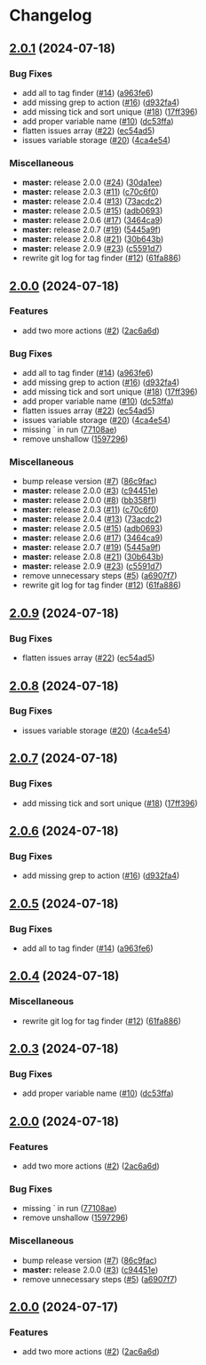 # Changelog

## [2.0.1](https://github.com/kilimandzsaro/update-jira-issue/compare/v2.0.0...v2.0.1) (2024-07-18)


### Bug Fixes

* add all to tag finder ([#14](https://github.com/kilimandzsaro/update-jira-issue/issues/14)) ([a963fe6](https://github.com/kilimandzsaro/update-jira-issue/commit/a963fe676b1b0257429c374c52dc0e1e2b796cf2))
* add missing grep to action ([#16](https://github.com/kilimandzsaro/update-jira-issue/issues/16)) ([d932fa4](https://github.com/kilimandzsaro/update-jira-issue/commit/d932fa46e2c53447e453da483d3c5f7af133c467))
* add missing tick and sort unique ([#18](https://github.com/kilimandzsaro/update-jira-issue/issues/18)) ([17ff396](https://github.com/kilimandzsaro/update-jira-issue/commit/17ff396bde0995599c0274c2f5064a59c845d34a))
* add proper variable name ([#10](https://github.com/kilimandzsaro/update-jira-issue/issues/10)) ([dc53ffa](https://github.com/kilimandzsaro/update-jira-issue/commit/dc53ffa99a0bb70f9376c76703d497d6bbe3ff64))
* flatten issues array ([#22](https://github.com/kilimandzsaro/update-jira-issue/issues/22)) ([ec54ad5](https://github.com/kilimandzsaro/update-jira-issue/commit/ec54ad503f1cddd57c029ba4324c2af16f5f8c86))
* issues variable storage ([#20](https://github.com/kilimandzsaro/update-jira-issue/issues/20)) ([4ca4e54](https://github.com/kilimandzsaro/update-jira-issue/commit/4ca4e546822ecac2d31f628c082e61ebae6ff4a0))


### Miscellaneous

* **master:** release 2.0.0 ([#24](https://github.com/kilimandzsaro/update-jira-issue/issues/24)) ([30da1ee](https://github.com/kilimandzsaro/update-jira-issue/commit/30da1ee8e899824a44a4001988d872969201e51a))
* **master:** release 2.0.3 ([#11](https://github.com/kilimandzsaro/update-jira-issue/issues/11)) ([c70c6f0](https://github.com/kilimandzsaro/update-jira-issue/commit/c70c6f09cf7eafac86aed88a7d7097427902252e))
* **master:** release 2.0.4 ([#13](https://github.com/kilimandzsaro/update-jira-issue/issues/13)) ([73acdc2](https://github.com/kilimandzsaro/update-jira-issue/commit/73acdc20a7617d76df2482f63c362bbdb046b250))
* **master:** release 2.0.5 ([#15](https://github.com/kilimandzsaro/update-jira-issue/issues/15)) ([adb0693](https://github.com/kilimandzsaro/update-jira-issue/commit/adb0693c43b7692f4cf7f1848905de8d9591bbc9))
* **master:** release 2.0.6 ([#17](https://github.com/kilimandzsaro/update-jira-issue/issues/17)) ([3464ca9](https://github.com/kilimandzsaro/update-jira-issue/commit/3464ca905c41ff08af2dd496d2bd154919db04d4))
* **master:** release 2.0.7 ([#19](https://github.com/kilimandzsaro/update-jira-issue/issues/19)) ([5445a9f](https://github.com/kilimandzsaro/update-jira-issue/commit/5445a9fa3c68c9cf7d18a650136a8e61c15502d1))
* **master:** release 2.0.8 ([#21](https://github.com/kilimandzsaro/update-jira-issue/issues/21)) ([30b643b](https://github.com/kilimandzsaro/update-jira-issue/commit/30b643b09c5c89e976df54a05c329ed295c8d286))
* **master:** release 2.0.9 ([#23](https://github.com/kilimandzsaro/update-jira-issue/issues/23)) ([c5591d7](https://github.com/kilimandzsaro/update-jira-issue/commit/c5591d730385a9d9c41b66489ae66a16926d8161))
* rewrite git log for tag finder ([#12](https://github.com/kilimandzsaro/update-jira-issue/issues/12)) ([61fa886](https://github.com/kilimandzsaro/update-jira-issue/commit/61fa88689fc42190c4652f578ea00668f7a20f6d))

## [2.0.0](https://github.com/kilimandzsaro/update-jira-issue/compare/v2.0.9...v2.0.0) (2024-07-18)


### Features

* add two more actions ([#2](https://github.com/kilimandzsaro/update-jira-issue/issues/2)) ([2ac6a6d](https://github.com/kilimandzsaro/update-jira-issue/commit/2ac6a6d51209fa7c202c99623d63865e30d91b7e))


### Bug Fixes

* add all to tag finder ([#14](https://github.com/kilimandzsaro/update-jira-issue/issues/14)) ([a963fe6](https://github.com/kilimandzsaro/update-jira-issue/commit/a963fe676b1b0257429c374c52dc0e1e2b796cf2))
* add missing grep to action ([#16](https://github.com/kilimandzsaro/update-jira-issue/issues/16)) ([d932fa4](https://github.com/kilimandzsaro/update-jira-issue/commit/d932fa46e2c53447e453da483d3c5f7af133c467))
* add missing tick and sort unique ([#18](https://github.com/kilimandzsaro/update-jira-issue/issues/18)) ([17ff396](https://github.com/kilimandzsaro/update-jira-issue/commit/17ff396bde0995599c0274c2f5064a59c845d34a))
* add proper variable name ([#10](https://github.com/kilimandzsaro/update-jira-issue/issues/10)) ([dc53ffa](https://github.com/kilimandzsaro/update-jira-issue/commit/dc53ffa99a0bb70f9376c76703d497d6bbe3ff64))
* flatten issues array ([#22](https://github.com/kilimandzsaro/update-jira-issue/issues/22)) ([ec54ad5](https://github.com/kilimandzsaro/update-jira-issue/commit/ec54ad503f1cddd57c029ba4324c2af16f5f8c86))
* issues variable storage ([#20](https://github.com/kilimandzsaro/update-jira-issue/issues/20)) ([4ca4e54](https://github.com/kilimandzsaro/update-jira-issue/commit/4ca4e546822ecac2d31f628c082e61ebae6ff4a0))
* missing ` in run ([77108ae](https://github.com/kilimandzsaro/update-jira-issue/commit/77108ae701c0a2cf548824e0adc83bc428a3260c))
* remove unshallow ([1597296](https://github.com/kilimandzsaro/update-jira-issue/commit/159729634a14ee27605e33c9077a3464f72729b5))


### Miscellaneous

* bump release version ([#7](https://github.com/kilimandzsaro/update-jira-issue/issues/7)) ([86c9fac](https://github.com/kilimandzsaro/update-jira-issue/commit/86c9face0f2e61a92dfb5b7ed27e483159131357))
* **master:** release 2.0.0 ([#3](https://github.com/kilimandzsaro/update-jira-issue/issues/3)) ([c94451e](https://github.com/kilimandzsaro/update-jira-issue/commit/c94451ee07f97ca091b5409d9c271a3d8d9d554a))
* **master:** release 2.0.0 ([#8](https://github.com/kilimandzsaro/update-jira-issue/issues/8)) ([bb358f1](https://github.com/kilimandzsaro/update-jira-issue/commit/bb358f1fc91500c5d858de67ccb01abe2bc9c073))
* **master:** release 2.0.3 ([#11](https://github.com/kilimandzsaro/update-jira-issue/issues/11)) ([c70c6f0](https://github.com/kilimandzsaro/update-jira-issue/commit/c70c6f09cf7eafac86aed88a7d7097427902252e))
* **master:** release 2.0.4 ([#13](https://github.com/kilimandzsaro/update-jira-issue/issues/13)) ([73acdc2](https://github.com/kilimandzsaro/update-jira-issue/commit/73acdc20a7617d76df2482f63c362bbdb046b250))
* **master:** release 2.0.5 ([#15](https://github.com/kilimandzsaro/update-jira-issue/issues/15)) ([adb0693](https://github.com/kilimandzsaro/update-jira-issue/commit/adb0693c43b7692f4cf7f1848905de8d9591bbc9))
* **master:** release 2.0.6 ([#17](https://github.com/kilimandzsaro/update-jira-issue/issues/17)) ([3464ca9](https://github.com/kilimandzsaro/update-jira-issue/commit/3464ca905c41ff08af2dd496d2bd154919db04d4))
* **master:** release 2.0.7 ([#19](https://github.com/kilimandzsaro/update-jira-issue/issues/19)) ([5445a9f](https://github.com/kilimandzsaro/update-jira-issue/commit/5445a9fa3c68c9cf7d18a650136a8e61c15502d1))
* **master:** release 2.0.8 ([#21](https://github.com/kilimandzsaro/update-jira-issue/issues/21)) ([30b643b](https://github.com/kilimandzsaro/update-jira-issue/commit/30b643b09c5c89e976df54a05c329ed295c8d286))
* **master:** release 2.0.9 ([#23](https://github.com/kilimandzsaro/update-jira-issue/issues/23)) ([c5591d7](https://github.com/kilimandzsaro/update-jira-issue/commit/c5591d730385a9d9c41b66489ae66a16926d8161))
* remove unnecessary steps ([#5](https://github.com/kilimandzsaro/update-jira-issue/issues/5)) ([a6907f7](https://github.com/kilimandzsaro/update-jira-issue/commit/a6907f7b0de8e0abdb0d7b1a47f3ddbacd91552f))
* rewrite git log for tag finder ([#12](https://github.com/kilimandzsaro/update-jira-issue/issues/12)) ([61fa886](https://github.com/kilimandzsaro/update-jira-issue/commit/61fa88689fc42190c4652f578ea00668f7a20f6d))

## [2.0.9](https://github.com/kilimandzsaro/update-jira-issue/compare/v2.0.8...v2.0.9) (2024-07-18)


### Bug Fixes

* flatten issues array ([#22](https://github.com/kilimandzsaro/update-jira-issue/issues/22)) ([ec54ad5](https://github.com/kilimandzsaro/update-jira-issue/commit/ec54ad503f1cddd57c029ba4324c2af16f5f8c86))

## [2.0.8](https://github.com/kilimandzsaro/update-jira-issue/compare/v2.0.7...v2.0.8) (2024-07-18)


### Bug Fixes

* issues variable storage ([#20](https://github.com/kilimandzsaro/update-jira-issue/issues/20)) ([4ca4e54](https://github.com/kilimandzsaro/update-jira-issue/commit/4ca4e546822ecac2d31f628c082e61ebae6ff4a0))

## [2.0.7](https://github.com/kilimandzsaro/update-jira-issue/compare/v2.0.6...v2.0.7) (2024-07-18)


### Bug Fixes

* add missing tick and sort unique ([#18](https://github.com/kilimandzsaro/update-jira-issue/issues/18)) ([17ff396](https://github.com/kilimandzsaro/update-jira-issue/commit/17ff396bde0995599c0274c2f5064a59c845d34a))

## [2.0.6](https://github.com/kilimandzsaro/update-jira-issue/compare/v2.0.5...v2.0.6) (2024-07-18)


### Bug Fixes

* add missing grep to action ([#16](https://github.com/kilimandzsaro/update-jira-issue/issues/16)) ([d932fa4](https://github.com/kilimandzsaro/update-jira-issue/commit/d932fa46e2c53447e453da483d3c5f7af133c467))

## [2.0.5](https://github.com/kilimandzsaro/update-jira-issue/compare/v2.0.4...v2.0.5) (2024-07-18)


### Bug Fixes

* add all to tag finder ([#14](https://github.com/kilimandzsaro/update-jira-issue/issues/14)) ([a963fe6](https://github.com/kilimandzsaro/update-jira-issue/commit/a963fe676b1b0257429c374c52dc0e1e2b796cf2))

## [2.0.4](https://github.com/kilimandzsaro/update-jira-issue/compare/v2.0.3...v2.0.4) (2024-07-18)


### Miscellaneous

* rewrite git log for tag finder ([#12](https://github.com/kilimandzsaro/update-jira-issue/issues/12)) ([61fa886](https://github.com/kilimandzsaro/update-jira-issue/commit/61fa88689fc42190c4652f578ea00668f7a20f6d))

## [2.0.3](https://github.com/kilimandzsaro/update-jira-issue/compare/v2.0.2...v2.0.3) (2024-07-18)


### Bug Fixes

* add proper variable name ([#10](https://github.com/kilimandzsaro/update-jira-issue/issues/10)) ([dc53ffa](https://github.com/kilimandzsaro/update-jira-issue/commit/dc53ffa99a0bb70f9376c76703d497d6bbe3ff64))

## [2.0.0](https://github.com/kilimandzsaro/update-jira-issue/compare/v2.0.1...v2.0.0) (2024-07-18)


### Features

* add two more actions ([#2](https://github.com/kilimandzsaro/update-jira-issue/issues/2)) ([2ac6a6d](https://github.com/kilimandzsaro/update-jira-issue/commit/2ac6a6d51209fa7c202c99623d63865e30d91b7e))


### Bug Fixes

* missing ` in run ([77108ae](https://github.com/kilimandzsaro/update-jira-issue/commit/77108ae701c0a2cf548824e0adc83bc428a3260c))
* remove unshallow ([1597296](https://github.com/kilimandzsaro/update-jira-issue/commit/159729634a14ee27605e33c9077a3464f72729b5))


### Miscellaneous

* bump release version ([#7](https://github.com/kilimandzsaro/update-jira-issue/issues/7)) ([86c9fac](https://github.com/kilimandzsaro/update-jira-issue/commit/86c9face0f2e61a92dfb5b7ed27e483159131357))
* **master:** release 2.0.0 ([#3](https://github.com/kilimandzsaro/update-jira-issue/issues/3)) ([c94451e](https://github.com/kilimandzsaro/update-jira-issue/commit/c94451ee07f97ca091b5409d9c271a3d8d9d554a))
* remove unnecessary steps ([#5](https://github.com/kilimandzsaro/update-jira-issue/issues/5)) ([a6907f7](https://github.com/kilimandzsaro/update-jira-issue/commit/a6907f7b0de8e0abdb0d7b1a47f3ddbacd91552f))

## [2.0.0](https://github.com/kilimandzsaro/update-jira-issue/compare/v1.0.0...v2.0.0) (2024-07-17)


### Features

* add two more actions ([#2](https://github.com/kilimandzsaro/update-jira-issue/issues/2)) ([2ac6a6d](https://github.com/kilimandzsaro/update-jira-issue/commit/2ac6a6d51209fa7c202c99623d63865e30d91b7e))
